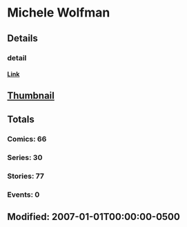# Michele  Wolfman 
## Details
### detail
#### [Link](http://marvel.com/comics/creators/1787/michele_wolfman?utm_campaign=apiRef&utm_source=225578a89fc76f3d20fbffda5d17a88d)
## [Thumbnail](http://i.annihil.us/u/prod/marvel/i/mg/b/40/image_not_available.jpg)
## Totals
### Comics: 66
### Series: 30
### Stories: 77
### Events: 0
## Modified: 2007-01-01T00:00:00-0500